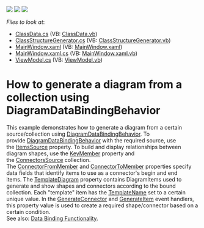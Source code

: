 <!-- default badges list -->
![](https://img.shields.io/endpoint?url=https://codecentral.devexpress.com/api/v1/VersionRange/128585263/21.1.5%2B)
[![](https://img.shields.io/badge/Open_in_DevExpress_Support_Center-FF7200?style=flat-square&logo=DevExpress&logoColor=white)](https://supportcenter.devexpress.com/ticket/details/T477893)
[![](https://img.shields.io/badge/📖_How_to_use_DevExpress_Examples-e9f6fc?style=flat-square)](https://docs.devexpress.com/GeneralInformation/403183)
<!-- default badges end -->
<!-- default file list -->
*Files to look at*:

* [ClassData.cs](./CS/DiagramDataBindingBehavior/Data/ClassData.cs) (VB: [ClassData.vb](./VB/DiagramDataBindingBehavior/Data/ClassData.vb))
* [ClassStructureGenerator.cs](./CS/DiagramDataBindingBehavior/Data/ClassStructureGenerator.cs) (VB: [ClassStructureGenerator.vb](./VB/DiagramDataBindingBehavior/Data/ClassStructureGenerator.vb))
* [MainWindow.xaml](./CS/DiagramDataBindingBehavior/MainWindow.xaml) (VB: [MainWindow.xaml](./VB/DiagramDataBindingBehavior/MainWindow.xaml))
* [MainWindow.xaml.cs](./CS/DiagramDataBindingBehavior/MainWindow.xaml.cs) (VB: [MainWindow.xaml.vb](./VB/DiagramDataBindingBehavior/MainWindow.xaml.vb))
* [ViewModel.cs](./CS/DiagramDataBindingBehavior/ViewModel/ViewModel.cs) (VB: [ViewModel.vb](./VB/DiagramDataBindingBehavior/ViewModel/ViewModel.vb))
<!-- default file list end -->
# How to generate a diagram from a collection using DiagramDataBindingBehavior


<p>This example demonstrates how to generate a diagram from a certain source/collection using <a href="https://documentation.devexpress.com/WPF/clsDevExpressXpfDiagramDiagramDataBindingBehaviortopic.aspx">DiagramDataBindingBehavior</a>. To provide <a href="https://documentation.devexpress.com/WPF/clsDevExpressXpfDiagramDiagramDataBindingBehaviortopic.aspx">DiagramDataBindingBehavior</a> with the required source, use the <a href="https://documentation.devexpress.com/WPF/DevExpressXpfDiagramDiagramDataBindingBehaviorBase_ItemsSourcetopic.aspx">ItemsSource</a> property. To build and display relationships between diagram shapes, use the <a href="https://documentation.devexpress.com/WindowsForms/DevExpressXtraDiagramDiagramDataBindingControllerBase_KeyMembertopic.aspx">KeyMember</a> property and the <a href="https://documentation.devexpress.com/WPF/DevExpressXpfDiagramDiagramDataBindingBehavior_ConnectorsSourcetopic.aspx">ConnectorsSource</a> collection. The <a href="https://documentation.devexpress.com/WPF/DevExpressXpfDiagramDiagramDataBindingBehavior_ConnectorFromMembertopic.aspx">ConnectorFromMember</a> and <a href="https://documentation.devexpress.com/WPF/DevExpressXpfDiagramDiagramDataBindingBehavior_ConnectorToMembertopic.aspx">ConnectorToMember</a> properties specify data fields that identify items to use as a connector's begin and end items. The <a href="https://documentation.devexpress.com/WPF/DevExpressXpfDiagramDiagramDataBindingBehaviorBase_TemplateDiagramtopic.aspx">TemplateDiagram</a> property contains DiagramItems used to generate and show shapes and connectors according to the bound collection. Each "template" item has the <a href="https://documentation.devexpress.com/WPF/DevExpressXpfDiagramDiagramItem_TemplateNametopic.aspx">TemplateName</a> set to a certain unique value. In the <a href="https://documentation.devexpress.com/WPF/DevExpressXpfDiagramDiagramDataBindingBehaviorBase_GenerateConnectortopic.aspx">GenerateConnector</a> and <a href="https://documentation.devexpress.com/WPF/DevExpressXpfDiagramDiagramDataBindingBehaviorBase_GenerateItemtopic.aspx">GenerateItem</a> event handlers, this property value is used to create a required shape/connector based on a certain condition.<br>See also: <a href="https://documentation.devexpress.com/WPF/CustomDocument117585.aspx">Data Binding Functionality</a>.</p>

<br/>


